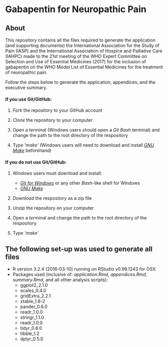 # Gabapentin for Neuropathic Pain

## About
This repository contains all the files required to generate the application (and supporting documents) the International Association for the Study of Pain (IASP) and the International Association of Hospice and Palliative Care (IAHPC) made to the 21st meeting of the WHO Expert Committee on Selection and Use of Essential Medicines (2017) for the inclusion of gabapentin on the WHO Model List of Essential Medicines for the treatment of neuropathic pain. 

Follow the steps below to generate the application, appendices, and the executive summary.

#### If you use Git/GitHub: 
1. _Fork_ the repository to your GitHub account 

2. _Clone_ the repository to your computer 

3. Open a _terminal_ (Windows users should open a _Git Bash_ terminal) and change the path to the root directory of the respository  

4. Type _'make'_ (Windows users will need to download and install [_GNU Make_](http://gnuwin32.sourceforge.net/downlinks/make.php) beforehand)  

 
#### If you do not use Git/GitHub:
1. Windows users must download and install:
    - [_Git for Windows_](https://github.com/git-for-windows/git/releases) or any other _Bash_-like shell for Windows
    - [_GNU Make_](http://gnuwin32.sourceforge.net/downlinks/make.php)

2. _Download_ the respository as a zip file 

2. _Unzip_ the repository on your computer 

3. Open a _terminal_ and change the path to the root directory of the respository

4. Type _'make'_

## The following set-up was used to generate all files
- R version 3.2.4 (2016-03-10) running on RStudio v0.99.1243 for OSX
- Packages used (inclusive of: _application.Rmd_, _appendices.Rmd_, _summary.Rmd_, and all other analysis scripts):
    - ggplot2_2.1.0   
    - scales_0.4.0
    - gridExtra_2.2.1
    - xtable_1.8-2
    - pander_0.6.0
    - readr_1.0.0
    - stringr_1.1.0
    - readr_1.0.0       
    - tidyr_0.6.0
    - tibble_1.2        
    - dplyr_0.5.0
